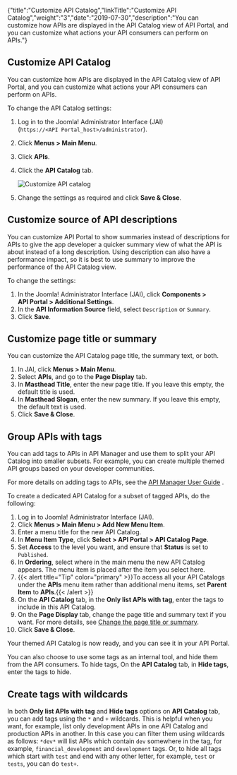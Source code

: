 {"title":"Customize API Catalog","linkTitle":"Customize API Catalog","weight":"3","date":"2019-07-30","description":"You can customize how APIs are displayed in the API Catalog view of API Portal, and you can customize what actions your API consumers can perform on APIs."} ﻿

## Customize API Catalog

You can customize how APIs are displayed in the API Catalog view of API Portal, and you can customize what actions your API consumers can perform on APIs.

<!-- You can customize the following:

-   Display APIs in a list or tile view.
-   Show or hide the button that enables users to download API definitions. The default is shown.
-   Show or hide the button that enables users to download client SDKs. The default is hidden.
-   Hide APIs associated with specified tags.
-   Show only APIs associated with specified tags. For more details on tags, see [Group APIs with tags](customize_APICatalog_tags.htm).
-   Show or hide the button that enables users to try out an API. You can show the button for all users, for authenticated users only, or hide it completely. The default is shown for all users.
-   Display REST API details using the Swagger.io or AMPLIFY Swagger UI rendering tools. The default is AMPLIFY. SOAP APIs are always displayed using Swagger.io.
-   Display REST API details using a colorful or colorless scheme when using the AMPLIFY rendering tool. You can also change the method colors when using the colorful scheme.

## Customize API Catalog settings
-->
To change the API Catalog settings:

1. Log in to the Joomla! Administrator Interface (JAI) (`https://<API Portal_host>/administrator`).
2. Click **Menus &gt; Main Menu**.
3. Click **APIs**.
4. Click the **API Catalog** tab.

   ![Customize API catalog](./Images/APIPortal/jai_customize_api_catalog.png)
5. Change the settings as required and click **Save & Close**.

## Customize source of API descriptions

You can customize API Portal to show summaries instead of descriptions for APIs to give the app developer a quicker summary view of what the API is about instead of a long description. Using description can also have a performance impact, so it is best to use summary to improve the performance of the API Catalog view.

To change the settings:

1. In the Joomla! Administrator Interface (JAI), click **Components &gt; API Portal &gt; Additional Settings**.
2. In the **API Information Source** field, select `Description` or `Summary`.
3. Click **Save**.

## Customize page title or summary
You can customize the API Catalog page title, the summary text, or both.

1. In JAI, click **Menus &gt; Main Menu**.
2. Select **APIs**, and go to the **Page Display** tab.
3. In **Masthead Title**, enter the new page title. If you leave this empty, the default title is used.
4. In **Masthead Slogan**, enter the new summary. If you leave this empty, the default text is used.
5. Click **Save & Close**.

## Group APIs with tags
You can add tags to APIs in API Manager and use them to split your API Catalog into smaller subsets. For example, you can create multiple themed API groups based on your developer communities.

For more details on adding tags to APIs, see the [API Manager User Guide](/bundle/APIManager_77_APIMgmtGuide_allOS_en_HTML5/) .

To create a dedicated API Catalog for a subset of tagged APIs, do the following:

1. Log in to Joomla! Administrator Interface (JAI).
2. Click **Menus &gt; Main Menu &gt; Add New Menu Item**.
3. Enter a menu title for the new API Catalog.
4. In **Menu Item Type**, click **Select &gt; API Portal &gt; API Catalog Page**.
5. Set **Access** to the level you want, and ensure that **Status** is set to `Published`.
6. In **Ordering**, select where in the main menu the new API Catalog appears. The menu item is placed after the item you select here.
7. {{&lt; alert title="Tip" color="primary" &gt;}}To access all your API Catalogs under the **APIs** menu item rather than additional menu items, set **Parent Item** to **APIs**.{{&lt; /alert &gt;}}
8. On the **API Catalog** tab, in the **Only list APIs with tag**, enter the tags to include in this API Catalog.
9. On the **Page Display** tab, change the page title and summary text if you want. For more details, see [Change the page title or summary](customize_APICatalog_view.htm#Change).
10. Click **Save & Close**.

Your themed API Catalog is now ready, and you can see it in your API Portal.

You can also choose to use some tags as an internal tool, and hide them from the API consumers. To hide tags, On the **API Catalog** tab, in **Hide tags**, enter the tags to hide.

## Create tags with wildcards

In both **Only list APIs with tag** and **Hide tags** options on **API Catalog** tab, you can add tags using the `*` and `+` wildcards. This is helpful when you want, for example, list only development APIs in one API Catalog and production APIs in another. In this case you can filter them using wildcards as follows: `*dev*` will list APIs which contain `dev` somewhere in the tag, for example, `financial_development` and `development` tags. Or, to hide all tags which start with `test` and end with any other letter, for example, `test` or `tests`, you can do `test+`.
